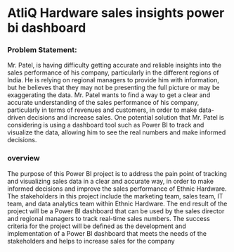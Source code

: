 # AtliQ Hardware sales insights power bi dashboard



### Problem Statement:
Mr. Patel, is having difficulty getting accurate and reliable insights into the sales performance of his company, particularly in the different regions of India. He is relying on regional managers to provide him with information, but he believes that they may not be presenting the full picture or may be exaggerating the data. Mr. Patel wants to find a way to get a clear and accurate understanding of the sales performance of his company, particularly in terms of revenues and customers, in order to make data-driven decisions and increase sales. One potential solution that Mr. Patel is considering is using a dashboard tool such as Power BI to track and visualize the data, allowing him to see the real numbers and make informed decisions.

### overview

The purpose of this Power BI project is to address the pain point of tracking and visualizing sales data in a clear and accurate way, in order to make informed decisions and improve the sales performance of Ethnic Hardware. The stakeholders in this project include the marketing team, sales team, IT team, and data analytics team within Ethnic Hardware. The end result of the project will be a Power BI dashboard that can be used by the sales director and regional managers to track real-time sales numbers. The success criteria for the project will be defined as the development and implementation of a Power BI dashboard that meets the needs of the stakeholders and helps to increase sales for the company
